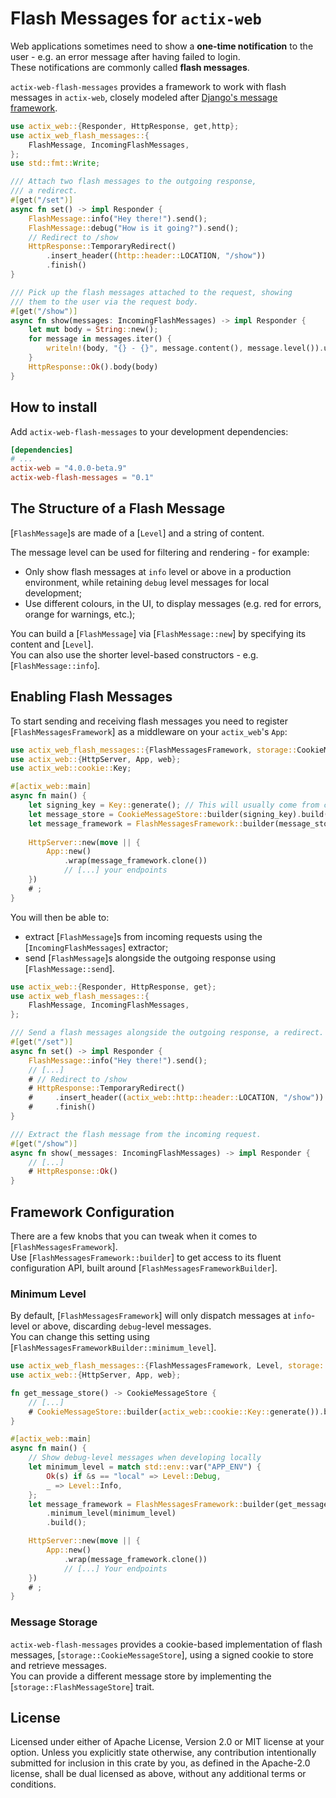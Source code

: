 # Flash Messages for `actix-web`

Web applications sometimes need to show a **one-time notification** to the user - e.g. an error message after having failed to login.  
These notifications are commonly called **flash messages**.

`actix-web-flash-messages` provides a framework to work with flash messages in `actix-web`, closely modeled after [Django's message framework](https://docs.djangoproject.com/en/3.2/ref/contrib/messages/#module-django.contrib.messages).

```rust
use actix_web::{Responder, HttpResponse, get,http};
use actix_web_flash_messages::{
    FlashMessage, IncomingFlashMessages,
};
use std::fmt::Write;

/// Attach two flash messages to the outgoing response,
/// a redirect.
#[get("/set")]
async fn set() -> impl Responder {
    FlashMessage::info("Hey there!").send();
    FlashMessage::debug("How is it going?").send();
    // Redirect to /show
    HttpResponse::TemporaryRedirect()
        .insert_header((http::header::LOCATION, "/show"))
        .finish()
}

/// Pick up the flash messages attached to the request, showing
/// them to the user via the request body.
#[get("/show")]
async fn show(messages: IncomingFlashMessages) -> impl Responder {
    let mut body = String::new();
    for message in messages.iter() {
        writeln!(body, "{} - {}", message.content(), message.level()).unwrap();
    }
    HttpResponse::Ok().body(body)
}
```

## How to install

Add `actix-web-flash-messages` to your development dependencies:

```toml
[dependencies]
# ...
actix-web = "4.0.0-beta.9"
actix-web-flash-messages = "0.1"
```

## The Structure of a Flash Message

[`FlashMessage`]s are made of a [`Level`] and a string of content.

The message level can be used for filtering and rendering - for example:

- Only show flash messages at `info` level or above in a production environment, while retaining `debug` level messages for local development; 
- Use different colours, in the UI, to display messages (e.g. red for errors, orange for warnings, etc.);

You can build a [`FlashMessage`] via [`FlashMessage::new`] by specifying its content and [`Level`].  
You can also use the shorter level-based constructors - e.g. [`FlashMessage::info`].

## Enabling Flash Messages

To start sending and receiving flash messages you need to register [`FlashMessagesFramework`] as a middleware on your `actix_web`'s `App`:  

```rust
use actix_web_flash_messages::{FlashMessagesFramework, storage::CookieMessageStore};
use actix_web::{HttpServer, App, web};
use actix_web::cookie::Key;

#[actix_web::main]
async fn main() {
    let signing_key = Key::generate(); // This will usually come from configuration!
    let message_store = CookieMessageStore::builder(signing_key).build();
    let message_framework = FlashMessagesFramework::builder(message_store).build();
    
    HttpServer::new(move || {
        App::new()
            .wrap(message_framework.clone())
            // [...] your endpoints
    })
    # ;
}
```

You will then be able to:

- extract [`FlashMessage`]s from incoming requests using the [`IncomingFlashMessages`] extractor;
- send [`FlashMessage`]s alongside the outgoing response using [`FlashMessage::send`].

```rust
use actix_web::{Responder, HttpResponse, get};
use actix_web_flash_messages::{
    FlashMessage, IncomingFlashMessages,
};

/// Send a flash messages alongside the outgoing response, a redirect.
#[get("/set")]
async fn set() -> impl Responder {
    FlashMessage::info("Hey there!").send();
    // [...]
    # // Redirect to /show
    # HttpResponse::TemporaryRedirect()
    #     .insert_header((actix_web::http::header::LOCATION, "/show"))
    #     .finish()
}

/// Extract the flash message from the incoming request.
#[get("/show")]
async fn show(_messages: IncomingFlashMessages) -> impl Responder {
    // [...]
    # HttpResponse::Ok()
}
```

## Framework Configuration

There are a few knobs that you can tweak when it comes to [`FlashMessagesFramework`].  
Use [`FlashMessagesFramework::builder`] to get access to its fluent configuration API, built around [`FlashMessagesFrameworkBuilder`].

### Minimum Level

By default, [`FlashMessagesFramework`] will only dispatch messages at `info`-level or above, discarding `debug`-level messages.  
You can change this setting using [`FlashMessagesFrameworkBuilder::minimum_level`].

```rust
use actix_web_flash_messages::{FlashMessagesFramework, Level, storage::CookieMessageStore};
use actix_web::{HttpServer, App, web};

fn get_message_store() -> CookieMessageStore {
    // [...]
    # CookieMessageStore::builder(actix_web::cookie::Key::generate()).build()
}

#[actix_web::main]
async fn main() {
    // Show debug-level messages when developing locally
    let minimum_level = match std::env::var("APP_ENV") {
        Ok(s) if &s == "local" => Level::Debug,
        _ => Level::Info,
    };
    let message_framework = FlashMessagesFramework::builder(get_message_store())
        .minimum_level(minimum_level)
        .build();

    HttpServer::new(move || {
        App::new()
            .wrap(message_framework.clone())
            // [...] Your endpoints
    })
    # ;
}
```

### Message Storage

`actix-web-flash-messages` provides a cookie-based implementation of flash messages, [`storage::CookieMessageStore`], using a signed cookie to store and retrieve messages.  
You can provide a different message store by implementing the [`storage::FlashMessageStore`] trait.

## License

Licensed under either of Apache License, Version 2.0 or MIT license at your option. Unless you explicitly state otherwise, any contribution intentionally submitted for inclusion in this crate by you, as defined in the Apache-2.0 license, shall be dual licensed as above, without any additional terms or conditions.

